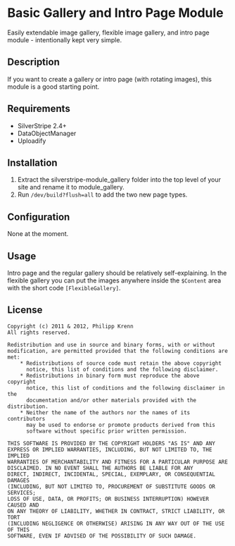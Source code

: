 # Basic Gallery and Intro Page Module
Easily extendable image gallery, flexible image gallery, and intro page module - intentionally kept very simple.


## Description
If you want to create a gallery or intro page (with rotating images), this module is a good starting point.


## Requirements
* SilverStripe 2.4+
* DataObjectManager
* Uploadify


## Installation
1. Extract the silverstripe-module_gallery folder into the top level of your site and rename it to module_gallery.
2. Run ``/dev/build?flush=all`` to add the two new page types.


## Configuration
None at the moment.


## Usage
Intro page and the regular gallery should be relatively self-explaining. In the flexible gallery you can put the images anywhere inside the ``$Content`` area with the short code ``[FlexibleGallery]``.


## License
    Copyright (c) 2011 & 2012, Philipp Krenn
    All rights reserved.
   
    Redistribution and use in source and binary forms, with or without
    modification, are permitted provided that the following conditions are met:
        * Redistributions of source code must retain the above copyright
          notice, this list of conditions and the following disclaimer.
        * Redistributions in binary form must reproduce the above copyright
          notice, this list of conditions and the following disclaimer in the
          documentation and/or other materials provided with the distribution.
        * Neither the name of the authors nor the names of its contributors
          may be used to endorse or promote products derived from this
          software without specific prior written permission.

    THIS SOFTWARE IS PROVIDED BY THE COPYRIGHT HOLDERS "AS IS" AND ANY
    EXPRESS OR IMPLIED WARRANTIES, INCLUDING, BUT NOT LIMITED TO, THE IMPLIED
    WARRANTIES OF MERCHANTABILITY AND FITNESS FOR A PARTICULAR PURPOSE ARE
    DISCLAIMED. IN NO EVENT SHALL THE AUTHORS BE LIABLE FOR ANY
    DIRECT, INDIRECT, INCIDENTAL, SPECIAL, EXEMPLARY, OR CONSEQUENTIAL DAMAGES
    (INCLUDING, BUT NOT LIMITED TO, PROCUREMENT OF SUBSTITUTE GOODS OR SERVICES;
    LOSS OF USE, DATA, OR PROFITS; OR BUSINESS INTERRUPTION) HOWEVER CAUSED AND
    ON ANY THEORY OF LIABILITY, WHETHER IN CONTRACT, STRICT LIABILITY, OR TORT
    (INCLUDING NEGLIGENCE OR OTHERWISE) ARISING IN ANY WAY OUT OF THE USE OF THIS
    SOFTWARE, EVEN IF ADVISED OF THE POSSIBILITY OF SUCH DAMAGE.